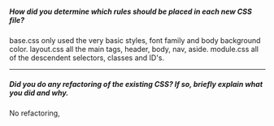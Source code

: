 ##### How did you determine which rules should be placed in each new CSS file?

base.css only used the very basic styles, font family and body background color.
layout.css all the main tags, header, body, nav, aside.
module.css all of the descendent selectors, classes and ID's.

---

##### Did you do any refactoring of the existing CSS? If so, briefly explain what you did and why.

No refactoring,
